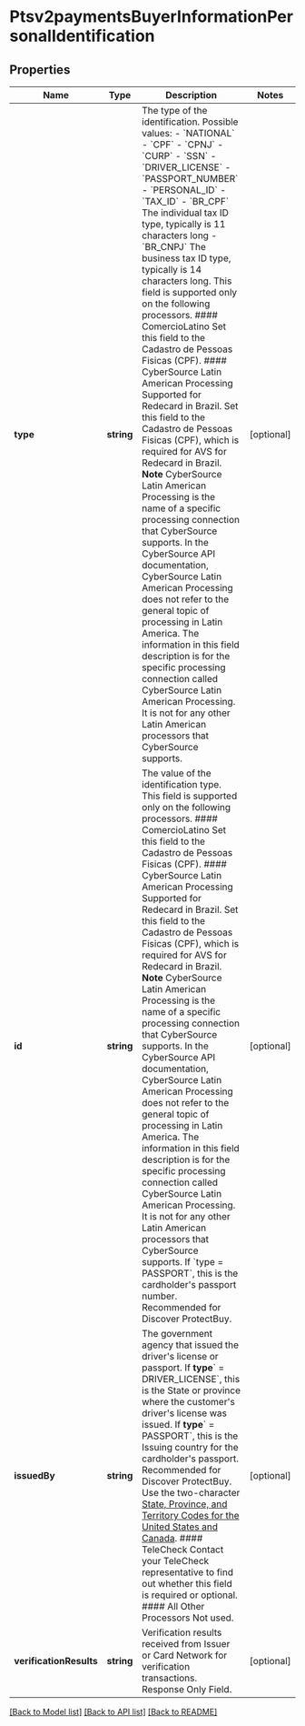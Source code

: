 # Ptsv2paymentsBuyerInformationPersonalIdentification

## Properties
Name | Type | Description | Notes
------------ | ------------- | ------------- | -------------
**type** | **string** | The type of the identification.  Possible values:   - &#x60;NATIONAL&#x60;   - &#x60;CPF&#x60;   - &#x60;CPNJ&#x60;   - &#x60;CURP&#x60;   - &#x60;SSN&#x60;   - &#x60;DRIVER_LICENSE&#x60;   - &#x60;PASSPORT_NUMBER&#x60;   - &#x60;PERSONAL_ID&#x60;   - &#x60;TAX_ID&#x60;   - &#x60;BR_CPF&#x60;     The individual tax ID type, typically is 11 characters long   - &#x60;BR_CNPJ&#x60;    The business tax ID type, typically is 14 characters long.  This field is supported only on the following processors.  #### ComercioLatino Set this field to the Cadastro de Pessoas Fisicas (CPF).  #### CyberSource Latin American Processing Supported for Redecard in Brazil. Set this field to the Cadastro de Pessoas Fisicas (CPF), which is required for AVS for Redecard in Brazil. **Note** CyberSource Latin American Processing is the name of a specific processing connection that CyberSource supports. In the CyberSource API documentation, CyberSource Latin American Processing does not refer to the general topic of processing in Latin America. The information in this field description is for the specific processing connection called CyberSource Latin American Processing. It is not for any other Latin American processors that CyberSource supports. | [optional] 
**id** | **string** | The value of the identification type. This field is supported only on the following processors.  #### ComercioLatino Set this field to the Cadastro de Pessoas Fisicas (CPF).  #### CyberSource Latin American Processing Supported for Redecard in Brazil. Set this field to the Cadastro de Pessoas Fisicas (CPF), which is required for AVS for Redecard in Brazil. **Note** CyberSource Latin American Processing is the name of a specific processing connection that CyberSource supports. In the CyberSource API documentation, CyberSource Latin American Processing does not refer to the general topic of processing in Latin America. The information in this field description is for the specific processing connection called CyberSource Latin American Processing. It is not for any other Latin American processors that CyberSource supports.               If &#x60;type &#x3D; PASSPORT&#x60;, this is the cardholder&#39;s passport number. Recommended for Discover ProtectBuy. | [optional] 
**issuedBy** | **string** | The government agency that issued the driver&#39;s license or passport.  If **type**&#x60; &#x3D; DRIVER_LICENSE&#x60;, this is the State or province where the customer&#39;s driver&#39;s license was issued.  If **type**&#x60; &#x3D; PASSPORT&#x60;, this is the Issuing country for the cardholder&#39;s passport. Recommended for Discover ProtectBuy.  Use the two-character [State, Province, and Territory Codes for the United States and Canada](https://developer.cybersource.com/library/documentation/sbc/quickref/states_and_provinces.pdf).  #### TeleCheck Contact your TeleCheck representative to find out whether this field is required or optional.  #### All Other Processors Not used. | [optional] 
**verificationResults** | **string** | Verification results received from Issuer or Card Network for verification transactions. Response Only Field. | [optional] 

[[Back to Model list]](../README.md#documentation-for-models) [[Back to API list]](../README.md#documentation-for-api-endpoints) [[Back to README]](../README.md)


